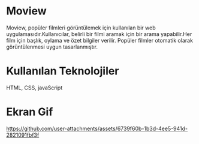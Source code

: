 # Moview

Moview, popüler filmleri görüntülemek  için kullanılan bir web uygulamasıdır.Kullanıcılar, belirli bir filmi aramak için bir arama yapabilir.Her film için başlık, oylama ve özet bilgiler verilir. Popüler filmler otomatik olarak görüntülenmesi uygun tasarlanmıştır.

# Kullanılan Teknolojiler

HTML, CSS, javaScript

# Ekran Gif


https://github.com/user-attachments/assets/6739f60b-1b3d-4ee5-941d-2821091fbf3f

